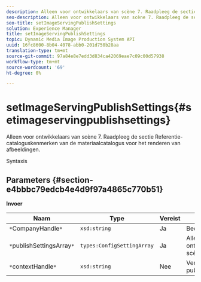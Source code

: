 ```yaml
---
description: Alleen voor ontwikkelaars van scène 7. Raadpleeg de sectie Referentie-cataloguskenmerken van de materiaalcatalogus voor het renderen van afbeeldingen.
seo-description: Alleen voor ontwikkelaars van scène 7. Raadpleeg de sectie Referentie-cataloguskenmerken van de materiaalcatalogus voor het renderen van afbeeldingen.
seo-title: setImageServingPublishSettings
solution: Experience Manager
title: setImageServingPublishSettings
topic: Dynamic Media Image Production System API
uuid: 16fc8600-8b04-4078-abb0-201d750b28aa
translation-type: tm+mt
source-git-commit: 97a84e8e7edd3d834ca42069eae7c09c00d57938
workflow-type: tm+mt
source-wordcount: '69'
ht-degree: 0%

---
```



# setImageServingPublishSettings{#setimageservingpublishsettings}

Alleen voor ontwikkelaars van scène 7. Raadpleeg de sectie Referentie-cataloguskenmerken van de materiaalcatalogus voor het renderen van afbeeldingen.

Syntaxis

## Parameters {#section-e4bbbc79edcb4e4d9f97a4865c770b51}

**Invoer**

| Naam | Type | Vereist | Beschrijving |
|---|---|---|---|
| `*`CompanyHandle`*` | `xsd:string` | Ja | Bedrijfshandgreep. |
| `*`publishSettingsArray`*` | `types:ConfigSettingArray` | Ja | Alleen voor ontwikkelaars van scène 7. |
| `*`contextHandle`*` | `xsd:string` | Nee | Verwerk de publicatiecontext. |

